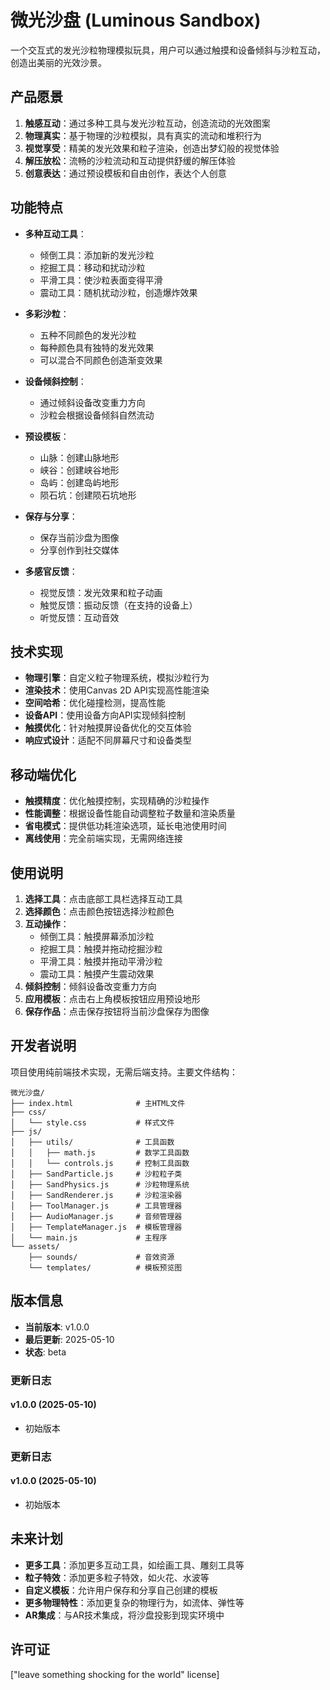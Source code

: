 # 微光沙盘 (Luminous Sandbox)

一个交互式的发光沙粒物理模拟玩具，用户可以通过触摸和设备倾斜与沙粒互动，创造出美丽的光效沙景。

## 产品愿景

1. **触感互动**：通过多种工具与发光沙粒互动，创造流动的光效图案
2. **物理真实**：基于物理的沙粒模拟，具有真实的流动和堆积行为
3. **视觉享受**：精美的发光效果和粒子渲染，创造出梦幻般的视觉体验
4. **解压放松**：流畅的沙粒流动和互动提供舒缓的解压体验
5. **创意表达**：通过预设模板和自由创作，表达个人创意

## 功能特点

- **多种互动工具**：
  - 倾倒工具：添加新的发光沙粒
  - 挖掘工具：移动和扰动沙粒
  - 平滑工具：使沙粒表面变得平滑
  - 震动工具：随机扰动沙粒，创造爆炸效果
  
- **多彩沙粒**：
  - 五种不同颜色的发光沙粒
  - 每种颜色具有独特的发光效果
  - 可以混合不同颜色创造渐变效果
  
- **设备倾斜控制**：
  - 通过倾斜设备改变重力方向
  - 沙粒会根据设备倾斜自然流动
  
- **预设模板**：
  - 山脉：创建山脉地形
  - 峡谷：创建峡谷地形
  - 岛屿：创建岛屿地形
  - 陨石坑：创建陨石坑地形
  
- **保存与分享**：
  - 保存当前沙盘为图像
  - 分享创作到社交媒体
  
- **多感官反馈**：
  - 视觉反馈：发光效果和粒子动画
  - 触觉反馈：振动反馈（在支持的设备上）
  - 听觉反馈：互动音效

## 技术实现

- **物理引擎**：自定义粒子物理系统，模拟沙粒行为
- **渲染技术**：使用Canvas 2D API实现高性能渲染
- **空间哈希**：优化碰撞检测，提高性能
- **设备API**：使用设备方向API实现倾斜控制
- **触摸优化**：针对触摸屏设备优化的交互体验
- **响应式设计**：适配不同屏幕尺寸和设备类型

## 移动端优化

- **触摸精度**：优化触摸控制，实现精确的沙粒操作
- **性能调整**：根据设备性能自动调整粒子数量和渲染质量
- **省电模式**：提供低功耗渲染选项，延长电池使用时间
- **离线使用**：完全前端实现，无需网络连接

## 使用说明

1. **选择工具**：点击底部工具栏选择互动工具
2. **选择颜色**：点击颜色按钮选择沙粒颜色
3. **互动操作**：
   - 倾倒工具：触摸屏幕添加沙粒
   - 挖掘工具：触摸并拖动挖掘沙粒
   - 平滑工具：触摸并拖动平滑沙粒
   - 震动工具：触摸产生震动效果
4. **倾斜控制**：倾斜设备改变重力方向
5. **应用模板**：点击右上角模板按钮应用预设地形
6. **保存作品**：点击保存按钮将当前沙盘保存为图像

## 开发者说明

项目使用纯前端技术实现，无需后端支持。主要文件结构：

```
微光沙盘/
├── index.html              # 主HTML文件
├── css/
│   └── style.css           # 样式文件
├── js/
│   ├── utils/              # 工具函数
│   │   ├── math.js         # 数学工具函数
│   │   └── controls.js     # 控制工具函数
│   ├── SandParticle.js     # 沙粒粒子类
│   ├── SandPhysics.js      # 沙粒物理系统
│   ├── SandRenderer.js     # 沙粒渲染器
│   ├── ToolManager.js      # 工具管理器
│   ├── AudioManager.js     # 音频管理器
│   ├── TemplateManager.js  # 模板管理器
│   └── main.js             # 主程序
└── assets/
    ├── sounds/             # 音效资源
    └── templates/          # 模板预览图
```


## 版本信息

- **当前版本**: v1.0.0
- **最后更新**: 2025-05-10
- **状态**: beta

### 更新日志

#### v1.0.0 (2025-05-10)

- 初始版本

### 更新日志

#### v1.0.0 (2025-05-10)

- 初始版本

## 未来计划

- **更多工具**：添加更多互动工具，如绘画工具、雕刻工具等
- **粒子特效**：添加更多粒子特效，如火花、水波等
- **自定义模板**：允许用户保存和分享自己创建的模板
- **更多物理特性**：添加更复杂的物理行为，如流体、弹性等
- **AR集成**：与AR技术集成，将沙盘投影到现实环境中

## 许可证

["leave something shocking for the world" license]
